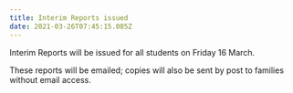 ```yaml
---
title: Interim Reports issued
date: 2021-03-26T07:45:15.085Z
---
```

Interim Reports will be issued for all students on Friday 16 March.
  

These reports will be emailed; copies will also be sent
by post to families without email access.
